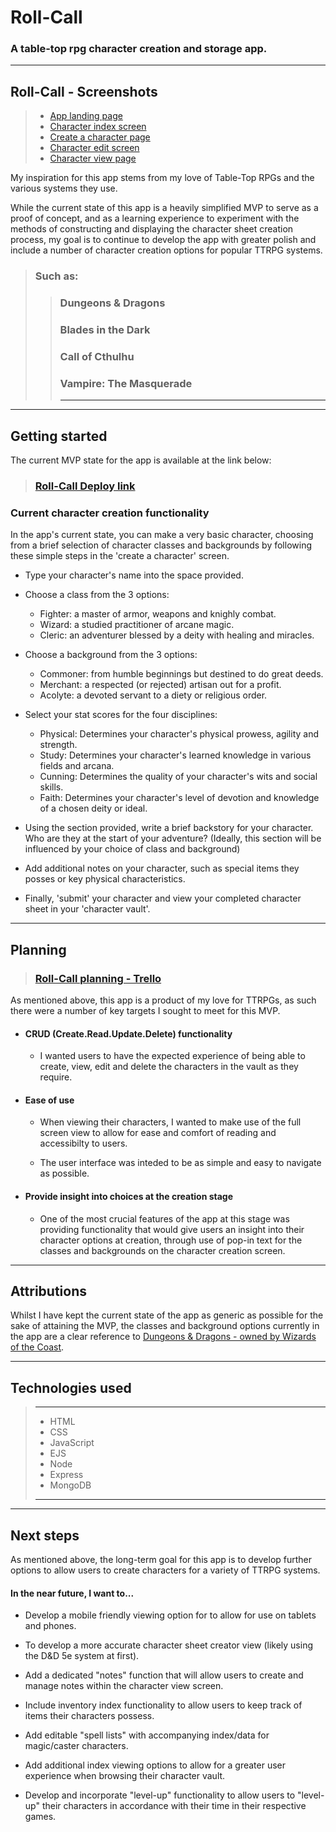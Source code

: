 # Roll-Call 
### A table-top rpg character creation and storage app. 



---
## Roll-Call - Screenshots

> - [App landing page](https://drive.google.com/file/d/1Sjg8eRTGPa-EOz5_cs8ku02CTs64FMWA/view?usp=sharing) 
> - [Character index screen](https://drive.google.com/file/d/15CQ6tvvo5zfqRaQ3EpMiDTAN18ePSdcq/view?usp=sharing) 
> - [Create a character page](https://drive.google.com/file/d/1_M2E-Bp0pvG2J3gsHSLDCGvl8vjdixxF/view?usp=sharing)
> - [Character edit screen](https://drive.google.com/file/d/1CWIslXeuwMOPKH6PaBxeycWPGhZZD1QR/view?usp=sharing) 
> - [Character view page](https://drive.google.com/file/d/1Z4as1mK9xRhd4pBktrIm5wGkgxKwPKj1/view?usp=sharing) 



My inspiration for this app stems from my love of Table-Top RPGs and the various systems they use. 

While the current state of this app is a heavily simplified MVP to serve as a proof of concept, and as a learning experience to experiment with the methods of constructing and displaying the character sheet creation process, my goal is to continue to develop the app with greater polish and include a number of character creation options for popular TTRPG systems. 


> ### Such as: 
>> ###     Dungeons & Dragons 
>> ###     Blades in the Dark 
>> ###     Call of Cthulhu  
>> ###     Vampire: The Masquerade 
>> ---



---
## Getting started

The current MVP state for the app is available at the link below: 

> ### [Roll-Call Deploy link]()


### Current character creation functionality

In the app's current state, you can make a very basic character, choosing from a brief selection of character classes and backgrounds by following these simple steps in the 'create a character' screen. 

- Type your character's name into the space provided.

- Choose a class from the 3 options: 
  - Fighter: a master of armor, weapons and knighly combat. 
  - Wizard: a studied practitioner of arcane magic.
  - Cleric: an adventurer blessed by a deity with healing and miracles.

- Choose a background from the 3 options: 
  - Commoner: from humble beginnings but destined to do great deeds.
  - Merchant: a respected (or rejected) artisan out for a profit.
  - Acolyte: a devoted servant to a diety or religious order.

- Select your stat scores for the four disciplines:
  - Physical: Determines your character's physical prowess, agility and strength.
  - Study: Determines your character's learned knowledge in various fields and arcana.
  - Cunning: Determines the quality of your character's wits and social skills.
  - Faith: Determines your character's level of devotion and knowledge of a chosen deity or ideal.

- Using the section provided, write a brief backstory for your character. Who are they at the start of your adventure? 
(Ideally, this section will be influenced by your choice of class and background)

- Add additional notes on your character, such as special items they posses or key physical characteristics. 

- Finally, 'submit' your character and view your completed character sheet in your 'character vault'.


---
## Planning

> ### [Roll-Call planning - Trello](https://trello.com/b/aZ41wdQH)

As mentioned above, this app is a product of my love for TTRPGs, as such there were a number of key targets I sought to meet for this MVP.

- #### CRUD (Create.Read.Update.Delete) functionality
  - I wanted users to have the expected experience of being able to create, view, edit and delete the characters in the vault as they require. 



- #### Ease of use
  - When viewing their characters, I wanted to make use of the full screen view to allow for ease and comfort of reading and accessibilty to users.

  - The user interface was inteded to be as simple and easy to navigate as possible. 


- #### Provide insight into choices at the creation stage
  - One of the most crucial features of the app at this stage was providing functionality that would give users an insight into their character options at creation, through use of pop-in text for the classes and backgrounds on the character creation screen. 

---
## Attributions

Whilst I have kept the current state of the app as generic as possible for the sake of attaining the MVP, the classes and background options currently in the app are a clear reference to [Dungeons & Dragons - owned by Wizards of the Coast](https://www.dndbeyond.com/).

---
## Technologies used

> ---
> - HTML
> - CSS
> - JavaScript
> - EJS
> - Node
> - Express
> - MongoDB 
> ---

---
## Next steps

As mentioned above, the long-term goal for this app is to develop further options to allow users to create characters for a variety of TTRPG systems. 

#### In the near future, I want to...

- Develop a mobile friendly viewing option for to allow for use on tablets and phones. 

- To develop a more accurate character sheet creator view (likely using the D&D 5e system at first).

- Add a dedicated "notes" function that will allow users to create and manage notes within the character view screen. 

- Include inventory index functionality to allow users to keep track of items their characters possess. 

- Add editable "spell lists" with accompanying index/data for magic/caster characters. 

- Add additional index viewing options to allow for a greater user experience when browsing their character vault. 

- Develop and incorporate "level-up" functionality to allow users to "level-up" their characters in accordance with their time in their respective games. 
